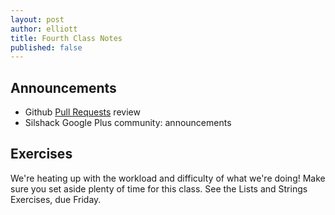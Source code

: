```yaml
---
layout: post
author: elliott
title: Fourth Class Notes
published: false
---
```


## Announcements

* Github [Pull Requests](https://github.com/silshack/spring2014/pulls) review
* Silshack Google Plus community: announcements

## Exercises

We're heating up with the workload and difficulty of what we're doing!  Make sure you set aside plenty of time for this class.  See the Lists and Strings Exercises, due Friday.
